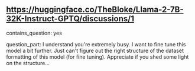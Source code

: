 ## https://huggingface.co/TheBloke/Llama-2-7B-32K-Instruct-GPTQ/discussions/1

contains_question: yes

question_part: I understand you're extremely busy. I want to fine tune this model a bit further. Just can't figure out the right structure of the dataset formatting of this model (for fine tuning). Appreciate if you shed some light on the structure...